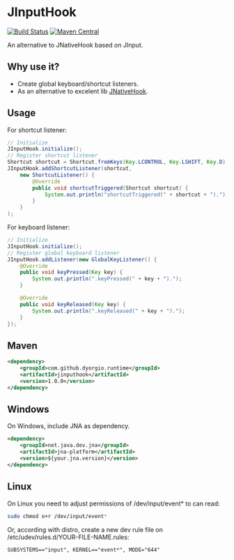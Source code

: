 JInputHook
===============
[![Build Status](https://travis-ci.org/dyorgio/jinputhook.svg?branch=master)](https://travis-ci.org/dyorgio/jinputhook) [![Maven Central](https://maven-badges.herokuapp.com/maven-central/com.github.dyorgio.runtime/jinputhook/badge.svg)](https://maven-badges.herokuapp.com/maven-central/com.github.dyorgio.runtime/jinputhook)

An alternative to JNativeHook based on JInput.

Why use it?
-----
* Create global keyboard/shortcut listeners.
* As an alternative to excelent lib [JNativeHook](https://github.com/kwhat/jnativehook).

Usage
-----
For shortcut listener:

```java
// Initialize
JInputHook.initialize();
// Register shortcut listener
Shortcut shortcut = Shortcut.fromKeys(Key.LCONTROL, Key.LSHIFT, Key.D);
JInputHook.addShortcutListener(shortcut,
    new ShortcutListener() {
        @Override
        public void shortcutTriggered(Shortcut shortcut) {
            System.out.println("shortcutTriggered(" + shortcut + ").");
        }
    }
);
```

For keyboard listener:

```java
// Initialize
JInputHook.initialize();
// Register global keyboard listener
JInputHook.addListener(new GlobalKeyListener() {
    @Override
    public void keyPressed(Key key) {
        System.out.println(".keyPressed(" + key + ").");
    }

    @Override
    public void keyReleased(Key key) {
        System.out.println(".keyReleased(" + key + ").");
    }
});
```

Maven
-----
```xml
<dependency>
    <groupId>com.github.dyorgio.runtime</groupId>
    <artifactId>jinputhook</artifactId>
    <version>1.0.0</version>
</dependency>
```

Windows
-----
On Windows, include JNA as dependency.
```xml
<dependency>
    <groupId>net.java.dev.jna</groupId>
    <artifactId>jna-platform</artifactId>
    <version>${your.jna.version}</version>
</dependency>
```

Linux
-----
On Linux you need to adjust permissions of /dev/input/event* to can read:
```bash
sudo chmod o+r /dev/input/event*
```

Or, according with distro, create a new dev rule file on /etc/udev/rules.d/YOUR-FILE-NAME.rules:
```txt
SUBSYSTEMS=="input", KERNEL=="event*", MODE="644"
```